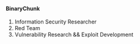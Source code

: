 #### BinaryChunk

1. Information Security Researcher
2. Red Team
3. Vulnerability Research && Exploit Development
